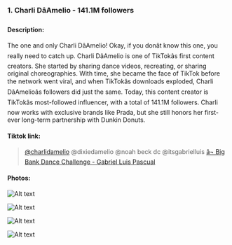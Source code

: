 ### 1. Charli DâAmelio - 141.1M followers

#### Description:

The one and only Charli DâAmelio! Okay, if you donât know this one, you really need to catch up. Charli DâAmelio is one of TikTokâs first content creators. She started by sharing dance videos, recreating, or sharing original choreographies. With time, she became the face of TikTok before the network went viral, and when TikTokâs downloads exploded, Charli DâAmelioâs followers did just the same. Today, this content creator is TikTokâs most-followed influencer, with a total of 141.1M followers. Charli now works with exclusive brands like Prada, but she still honors her first-ever long-term partnership with Dunkin Donuts.

#### Tiktok link:



> 
> 
> [@charlidamelio](https://www.tiktok.com/@charlidamelio "@charlidamelio") 
>  @dixiedamelio @noah beck dc @itsgabrielluis
>  [â¬ Big Bank Dance Challenge - Gabriel Luis Pascual](https://www.tiktok.com/music/Big-Bank-Dance-Challenge-6850704496125856514 "â¬ Big Bank Dance Challenge - Gabriel Luis Pascual") 
> 
> 







#### Photos:

![Alt text](https://celebmafia.com/wp-content/uploads/2020/12/charli-d-amelio-live-stream-video-and-photos-12-14-2020-3.jpg "a title") 

![Alt text](https://celebmafia.com/wp-content/uploads/2020/12/charli-d-amelio-live-stream-video-and-photos-12-14-2020-1.jpg "a title") 

![Alt text](https://www.hawtcelebs.com/wp-content/uploads/2021/03/charli-d-amelio-instagram-photos-03-28-2021-5.jpg "a title") 

![Alt text](https://imagesvc.meredithcorp.io/v3/mm/image?url=https://static.onecms.io/wp-content/uploads/sites/20/2020/07/31/charli-damelio-1.jpg "a title") 

